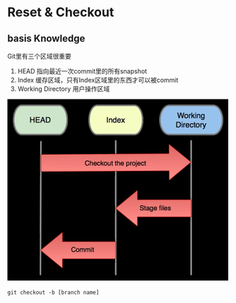# Reset & Checkout

## basis Knowledge

Git里有三个区域很重要

1. HEAD 指向最近一次commit里的所有snapshot
2. Index 缓存区域，只有Index区域里的东西才可以被commit
3. Working Directory 用户操作区域

<img src="../img/git structure.png">



`git checkout -b [branch name]`